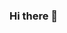 ### Hi there 👋

<!--
**user2695/user2695** is a ✨ _special_ ✨ repository because its `README.md` (this file) appears on your GitHub profile.

Here are some ideas to get you started:

- 🔭 I’m currently working on ...
- 🌱 I’m currently learning ...
- 👯 I’m looking to collaborate on ...
- 🤔 I’m looking for help with ...
[![Anurag's GitHub stats](https://github-readme-stats.vercel.app/api?username=user2695)](https://github.com/anuraghazra/github-readme-stats)
